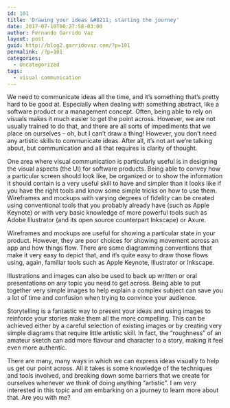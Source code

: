 ```yaml
---
id: 101
title: 'Drawing your ideas &#8211; starting the journey'
date: 2017-07-10T00:27:58-03:00
author: Fernando Garrido Vaz
layout: post
guid: http://blog2.garridovaz.com/?p=101
permalink: /?p=101
categories:
  - Uncategorized
tags:
  - visual communication
---
```

We need to communicate ideas all the time, and it&#8217;s something that&#8217;s pretty hard to be good at. Especially when dealing with something abstract, like a software product or a management concept. Often, being able to rely on visuals makes it much easier to get the point across. However, we are not usually trained to do that, and there are all sorts of impediments that we place on ourselves &#8211; oh, but I can&#8217;t draw a thing! However, you don&#8217;t need any artistic skills to communicate ideas. After all, it&#8217;s not art we&#8217;re talking about, but communication and all that requires is clarity of thought.

One area where visual communication is particularly useful is in designing the visual aspects (the UI) for software products. Being able to convey how a particular screen should look like, be organized or to show the information it should contain is a very useful skill to have and simpler than it looks like if you have the right tools and know some simple tricks on how to use them. Wireframes and mockups with varying degrees of fidelity can be created using conventional tools that you probably already have (such as Apple Keynote) or with very basic knowledge of more powerful tools such as Adobe Illustrator (and its open source counterpart Inkscape) or Axure.

Wireframes and mockups are useful for showing a particular state in your product. However, they are poor choices for showing movement across an app and how things flow. There are some diagramming conventions that make it very easy to depict that, and it&#8217;s quite easy to draw those flows using, again, familiar tools such as Apple Keynote, Illustrator or Inkscape.

Illustrations and images can also be used to back up written or oral presentations on any topic you need to get across. Being able to put together very simple images to help explain a complex subject can save you a lot of time and confusion when trying to convince your audience.

Storytelling is a fantastic way to present your ideas and using images to reinforce your stories make them all the more compelling. This can be achieved either by a careful selection of existing images or by creating very simple diagrams that require little artistic skill. In fact, the &#8220;roughness&#8221; of an amateur sketch can add more flavour and character to a story, making it feel even more authentic.

There are many, many ways in which we can express ideas visually to help us get our point across. All it takes is some knowledge of the techniques and tools involved, and breaking down some barriers that we create for ourselves whenever we think of doing anything &#8220;artistic&#8221;. I am very interested in this topic and am embarking on a journey to learn more about that. Are you with me?